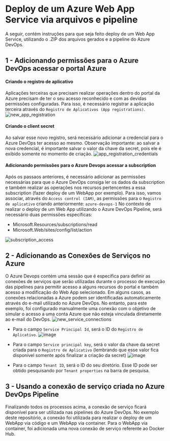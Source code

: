 # Deploy de um Azure Web App Service via arquivos e pipeline

A seguir, contém instruções para que seja feito deploy de um Web App Service, utilizando o .ZIP dos arquivos gerados e a pipeline do Azure DevOps.

## 1 - Adicionando permissões para o Azure DevOps acessar o portal Azure
#### Criando o registro de aplicativo
Aplicações terceiras que precisam realizar operações dentro do portal da Azure precisam de ter o seu acesso reconhecido e com as devidas permissões configuradas.
Para isso, é necessário registrar a aplicação terceira através do `Registro de Aplicativos (App registrations)`.
![new_app_registration](https://github.com/martineli17/azure-deploy-pipeline-web-app-file/assets/50757499/9686990e-4487-4e28-85fc-6539cc8bd327)

#### Criando o client secret
Ao salvar esse novo registro, será necessário adicionar a credencial para o Azure DevOps ter acesso ao mesmo.
Observação importante: ao salvar a nova credencial, é importante salvar o valor da chave da secret, pois ele é exibido somente no momento de criação.
![app_registration_credentials](https://github.com/martineli17/azure-deploy-pipeline-web-app-file/assets/50757499/63e7cd4e-3463-4c53-9b43-e747ead69bc7)

#### Adicionando permissões para o Azure Devops acessar a subscription
Após os passaos anteriores, é necessário adicionar as permissões necessárias para que o Azure DevOps consiga ler os dados da subscription e também realizar as operações nos recursos pertencentes a essa subscription (fazer deploy de um WebApp por exemplo).
Para isso, vamos associar, através do `Access control (IAM)`, as permissões para o `Registro de aplicativo` criando anteriormente: `azure-devops-1`
No contexto de realizar o deploy de um Web App utilizando o Azure DevOps Pipeline, será necessário duas permissões específicas:
- Microsoft.Resources/subscriptions/read
- Microsoft.Web/sites/config/list/action

![subscription_access](https://github.com/martineli17/azure-deploy-pipeline-web-app-file/assets/50757499/f7b7a824-8104-4f6d-be17-581b24282657)

## 2 - Adicionando as Conexões de Serviços no Azure

O Azure Devops contém uma sessão que é específica para definir as conexões de serviços que serão utilizadas durante o processo de execução das pipelines para permitir acesso a alguns recursos do portal e também acesso a modificação do Web App selecionado. Em alguns casos, as conexões relacionadas a Azure podem ser identificadas automaticamente através do e-mail utilizado no Azure DevOps. No entanto, para este exemplo, foi configurado manualmente uma conexão com o objetivo de simular o acesso a uma conta Azure que não esteja vinculada diretamente ao e-mail do DevOps.
![new_service_connections](https://github.com/martineli17/azure-deploy-pipeline-web-app-file/assets/50757499/53b18060-539f-4137-b244-5b8dee00419c)

- Para o campo `Service Principal Id`, será o ID do `Registro de Aplicativo`.
![image](https://github.com/martineli17/azure-deploy-pipeline-web-app-file/assets/50757499/87851b34-1651-41f3-a47a-cbc31b2ab164)

- Para o campo `Service principal key`, será o valor da chave da secret criada para o `Registro de Aplicativo` (lembrando que esse valor fica disponível somente após finalizar a criação da secret)
![image](https://github.com/martineli17/azure-deploy-pipeline-web-app-file/assets/50757499/32a85020-44e9-48d9-a76f-e4c3b12d6947)

 - Para o campo `Tenant ID`, será o ID do seu diretório. Esse ID pode ser obtido pesquisando por `Tenant properties` na barra de pesquisa.

## 3 - Usando a conexão de serviço criada no Azure DevOps Pipeline
Finalizando todos os processos acima, a conexão de serviço ficará disponível para ser utilizada nas pipelines do Azure DevOps.
No exemplo deste repositório, a conexão foi utilizada para realizar o deploy de um WebApp via código e um WebApp via container.
Para o WebApp via container, foi adicionada uma nova conexão de serviço referente ao Docker Hub.

